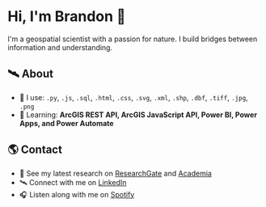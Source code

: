 # Hi, I'm Brandon 👋

I'm a geospatial scientist with a passion for nature. 
I build bridges between information and understanding.

## 🛰 About
- 🧰 I use: `.py`, `.js`,  `.sql`, `.html`, `.css`, `.svg`, `.xml`, `.shp`, `.dbf`, `.tiff`, `.jpg`, `.png`
- 🌱 Learning: **ArcGIS REST API, ArcGIS JavaScript API, Power BI, Power Apps, and Power Automate**

## 🌎 Contact
- 🚀 See my latest research on <a href="https://www.researchgate.net/profile/Brandon-George" target="blank">ResearchGate</a> and <a href="https://csulb.academia.edu/BrandonGeorge" target="blank">Academia</a>
- 🛰️ Connect with me on <a href="https://www.linkedin.com/in/brandonjgeo/" target="blank">LinkedIn</a>
- 🎧 Listen along with me on <a href="https://open.spotify.com/playlist/55M22f0rCvsppRlrFuFRgi" target="blank">Spotify</a>

